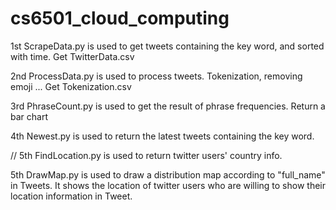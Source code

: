 # cs6501_cloud_computing

1st ScrapeData.py is used to get tweets containing the key word, and sorted with time.
    Get TwitterData.csv

2nd ProcessData.py is used to process tweets. Tokenization, removing emoji ...
    Get Tokenization.csv

3rd PhraseCount.py is used to get the result of phrase frequencies.
    Return a bar chart

4th Newest.py is used to return the latest tweets containing the key word.

// 5th FindLocation.py is used to return twitter users' country info.

5th DrawMap.py is used to draw a distribution map according to "full_name" in Tweets.
    It shows the location of twitter users who are willing to show their location information in Tweet.

